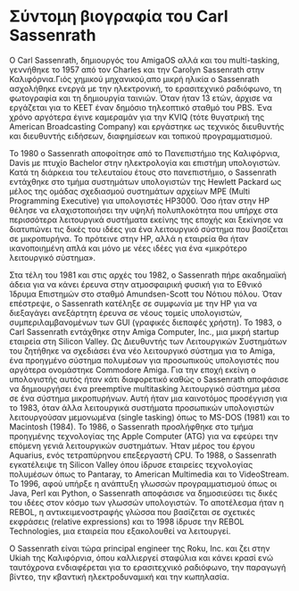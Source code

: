 # Σύντομη βιογραφία του Carl Sassenrath

Ο Carl Sassenrath, δημιουργός του AmigaOS αλλά και του multi-tasking, γεννήθηκε το 1957 από τον Charles και την Carolyn Sassenrath στην Καλιφόρνια.Γιός χημικού μηχανικού,απο μικρή ηλικία ο Sassenrath ασχολήθηκε ενεργά με την ηλεκτρονική, το ερασιτεχνικό ραδιόφωνο, τη φωτογραφία και τη δημιουργία ταινιών. Όταν ήταν 13 ετών, άρχισε να εργάζεται για το ΚΕΕΤ έναν δημόσιο τηλεοπτικό σταθμό του PBS. Ένα χρόνο αργότερα έγινε καμεραμάν για την KVIQ (τότε θυγατρική της American Broadcasting Company) και εργάστηκε ως τεχνικός διευθυντής και διευθυντής ειδήσεων, διαφημίσεων και τοπικού προγραμματισμού.

Το 1980 ο Sassenrath αποφοίτησε από το Πανεπιστήμιο της Καλιφόρνια, Davis με πτυχίο Bachelor στην ηλεκτρολογία και επιστήμη υπολογιστών. Κατά τη διάρκεια του τελευταίου έτους στο πανεπιστήμιο, ο Sassenrath εντάχθηκε στο τμήμα συστημάτων υπολογιστών της Hewlett Packard ως μέλος της ομάδας σχεδιασμού συστημάτων αρχείων MPE (Multi Programming Executive) για υπολογιστές HP3000. Όσο ήταν στην HP θέλησε να ελαχιστοποιήσει την υψηλή πολυπλοκότητα που υπήρχε στα περισσότερα λειτουργικά συστήματα εκείνης της εποχής και ξεκίνησε να διατυπώνει τις δικές του ιδέες για ένα λειτουργικό σύστημα που βασίζεται σε μικροπυρήνα. Το πρότεινε στην HP, αλλά η εταιρεία θα ήταν ικανοποιημένη απλά και μόνο με νέες ιδέες για ένα «μικρότερο λειτουργικό σύστημα».

Στα τέλη του 1981 και στις αρχές του 1982, ο Sassenrath πήρε ακαδημαϊκή άδεια για να κάνει έρευνα στην ατμοσφαιρική φυσική για το Εθνικό Ίδρυμα Επιστημών στο σταθμό Amundsen-Scott του Νότιου πόλου. Όταν επέστρεψε, ο Sassenrath κατέληξε σε συμφωνία με την HP για να διεξαγάγει ανεξάρτητη έρευνα σε νέους τομείς υπολογιστών, συμπεριλαμβανομένων των GUI (γραφικές διεπαφές χρήστη).
Το 1983, ο Carl Sassenrath εντάχθηκε στην Amiga Computer, Inc., μια μικρή startup εταιρεία στη Silicon Valley. Ως Διευθυντής των Λειτουργικών Συστημάτων του ζητήθηκε να σχεδιάσει ένα νέο λειτουργικό σύστημα για το Amiga, ένα προηγμένο σύστημα πολυμέσων για προσωπικούς υπολογιστές που αργότερα ονομάστηκε Commodore Amiga. Για την εποχή εκείνη ο υπολογιστής αυτός ήταν κάτι διαφορετικό καθώς ο Sassenrath αποφάσισε να δημιουργήσει ένα preemptive multitasking λειτουργικό σύστημα μέσα σε ένα σύστημα μικροπυρήνων. Αυτή ήταν μια καινοτόμος προσέγγιση για το 1983, όταν άλλα λειτουργικά συστήματα προσωπικών υπολογιστών λειτουργούσαν μεμονωμένα (single tasking) όπως το MS-DOS (1981) και το Macintosh (1984). Το 1986, ο Sassenrath προσλήφθηκε στο τμήμα προηγμένης τεχνολογίας της Apple Computer (ATG) για να εφεύρει την επόμενη γενιά λειτουργικών συστημάτων. Ήταν μέρος του έργου Aquarius, ενός τετραπύρηνου επεξεργαστή CPU. Το 1988, ο Sassenrath εγκατέλειψε τη Silicon Valley όπου ίδρυσε εταιρείες τεχνολογίας πολυμέσων όπως το Pantaray, το American Multimedia και το VideoStream. Το 1996, αφού υπήρξε η ανάπτυξη γλωσσών προγραμματισμού όπως οι Java, Perl και Python, ο Sassenrath αποφάσισε να δημοσιεύσει τις δικές του ιδέες στον κόσμο των γλωσσών υπολογιστών. Το αποτέλεσμα ήταν η REBOL, η αντικειμενοστραφής γλώσσα που βασίζεται σε σχετικές εκφράσεις (relative expressions) και το 1998 ίδρυσε την REBOL Technologies, μια εταιρεία που εξακολουθεί να λειτουργεί.

Ο Sassenrath είναι τώρα principal engineer της Roku, Inc. και ζει στην Ukiah της Καλιφόρνια, όπου καλλιεργεί σταφύλια και κάνει κρασί ενώ ταυτόχρονα ενδιαφέρεται για το ερασιτεχνικό ραδιόφωνο, την παραγωγή βίντεο, την κβαντική ηλεκτροδυναμική και την κωπηλασία.
